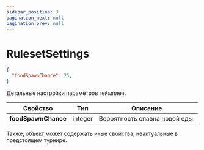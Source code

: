 ```yaml
---
sidebar_position: 3
pagination_next: null
pagination_prev: null
---
```


# RulesetSettings

```json
{
  "foodSpawnChance": 25,
}
```

Детальные настройки параметров геймплея.

| **Свойство**                    | **Тип** | **Описание**                                                                                                                      |
| ------------------------------- | -------- | ------------------------------------------------------------------------------------------------------------------------------------ |
| **foodSpawnChance**             | integer  | Вероятность спавна новой еды.                                           |
  
Также, объект может содержать иные свойства, неактуальные в предстоящем турнире.
